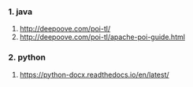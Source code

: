 ###

### 1. java
1. http://deepoove.com/poi-tl/
2. http://deepoove.com/poi-tl/apache-poi-guide.html

### 2. python
1. https://python-docx.readthedocs.io/en/latest/